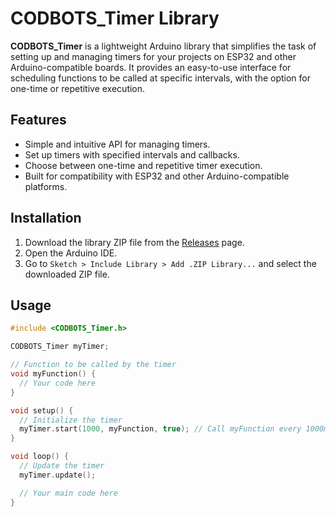 # CODBOTS_Timer Library

**CODBOTS_Timer** is a lightweight Arduino library that simplifies the task of setting up and managing timers for your projects on ESP32 and other Arduino-compatible boards. It provides an easy-to-use interface for scheduling functions to be called at specific intervals, with the option for one-time or repetitive execution.

## Features

- Simple and intuitive API for managing timers.
- Set up timers with specified intervals and callbacks.
- Choose between one-time and repetitive timer execution.
- Built for compatibility with ESP32 and other Arduino-compatible platforms.

## Installation

1. Download the library ZIP file from the [Releases](https://github.com/yourusername/your-repo/releases) page.
2. Open the Arduino IDE.
3. Go to `Sketch > Include Library > Add .ZIP Library...` and select the downloaded ZIP file.

## Usage

```cpp
#include <CODBOTS_Timer.h>

CODBOTS_Timer myTimer;

// Function to be called by the timer
void myFunction() {
  // Your code here
}

void setup() {
  // Initialize the timer
  myTimer.start(1000, myFunction, true); // Call myFunction every 1000ms (1 second)
}

void loop() {
  // Update the timer
  myTimer.update();

  // Your main code here
}
